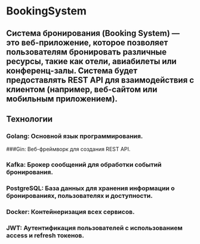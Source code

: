 # BookingSystem
## Система бронирования (Booking System) — это веб-приложение, которое позволяет пользователям бронировать различные ресурсы, такие как отели, авиабилеты или конференц-залы. Система будет предоставлять REST API для взаимодействия с клиентом (например, веб-сайтом или мобильным приложением).
## Технологии
### Golang: Основной язык программирования.

###Gin: Веб-фреймворк для создания REST API.

### Kafka: Брокер сообщений для обработки событий бронирования.

### PostgreSQL: База данных для хранения информации о бронированиях, пользователях и доступности.

### Docker: Контейнеризация всех сервисов.

### JWT: Аутентификация пользователей с использованием access и refresh токенов.
